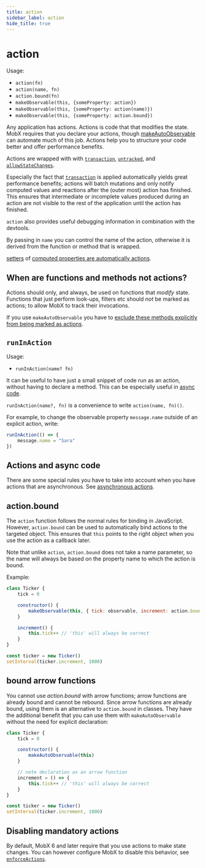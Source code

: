 ```yaml
---
title: action
sidebar_label: action
hide_title: true
---
```


# action

Usage:

-   `action(fn)`
-   `action(name, fn)`
-   `action.bound(fn)`
-   `makeObservable(this, {someProperty: action})`
-   `makeObservable(this, {someProperty: action(name)})`
-   `makeObservable(this, {someProperty: action.bound})`

Any application has actions. Actions is code that that modifies the state.
MobX requires that you declare your actions, though [makeAutoObservable](make-observable.md) can automate much of this job. Actions help you to structure your code better and offer performance benefits.

Actions are wrapped with with [`transaction`](api.md#transaction), [`untracked`](api.md#untracked), and [`allowStateChanges`](api.md#untracked).

Especially the fact that [`transaction`](api.md#transaction) is applied automatically yields great performance benefits;
actions will batch mutations and only notify computed values and reactions after the (outer most) action has finished.
This ensures that intermediate or incomplete values produced during an action are not visible to the rest of the application until the action has finished.

`action` also provides useful debugging information in combination with the devtools.

By passing in `name` you can control the name of the action, otherwise it
is derived from the function or method that is wrapped.

[setters](https://developer.mozilla.org/en-US/docs/Web/JavaScript/Reference/Functions/set) of [computed properties are automatically actions](computed.md).

## When are functions and methods not actions?

Actions should only, and always, be used on functions that _modify_ state.
Functions that just perform look-ups, filters etc should _not_ be marked as actions; to allow MobX to track their invocations.

If you use `makeAutoObservable` you have to [exclude these methods explicitly from being marked as actions](make-observable.md#excluding-methods-that-are-not-actions).

## `runInAction`

Usage:

-   `runInAction(name? fn)`

It can be useful to have just a small snippet of code run as an action,
without having to declare a method. This can be especially useful in [async code](../best/actions.md).

`runInAction(name?, fn)` is a convenience to write `action(name, fn)()`.

For example, to change the observable property `message.name` outside of an explicit action, write:

```javascript
runInAction(() => {
    message.name = "Sara"
})
```

## Actions and async code

There are some special rules you have to take into account when you have actions that
are asynchronous. See [asynchronous actions](../best/actions.md).

## action.bound

The `action` function follows the normal rules for binding in JavaScript.
However, `action.bound` can be used to automatically bind actions to the targeted object. This ensures that `this` points to the right object when you use
the action as a callback later.

Note that unlike `action`, `action.bound` does not take a name parameter, so the name will always be based on the property name to which the action is bound.

Example:

```javascript
class Ticker {
    tick = 0

    constructor() {
        makeObservable(this, { tick: observable, increment: action.bound })
    }

    increment() {
        this.tick++ // 'this' will always be correct
    }
}

const ticker = new Ticker()
setInterval(ticker.increment, 1000)
```

## bound arrow functions

You cannot use _action.bound_ with arrow functions; arrow functions are already bound and cannot be rebound. Since arrow functions are already bound, using them is an alternative to `action.bound` in classes. They have the additional benefit that you can use them with `makeAutoObservable` without the need for explicit declaration:

```javascript
class Ticker {
    tick = 0

    constructor() {
        makeAutoObservable(this)
    }

    // note declaration as an arrow function
    increment = () => {
        this.tick++ // 'this' will always be correct
    }
}

const ticker = new Ticker()
setInterval(ticker.increment, 1000)
```

## Disabling mandatory actions

By default, MobX 6 and later require that you use actions to make state changes.
You can however configure MobX to disable this behavior, see [`enforceActions`](api.md#enforceactions).
